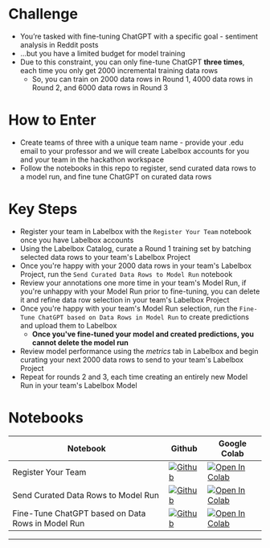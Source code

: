 # Challenge

  - You’re tasked with fine-tuning ChatGPT with a specific goal - sentiment analysis in Reddit posts
  - …but you have a limited budget for model training 
  - Due to this constraint, you can only fine-tune ChatGPT **three times**, each time you only get 2000 incremental training data rows
    - So, you can train on 2000 data rows in Round 1, 4000 data rows in Round 2, and 6000 data rows in Round 3
    

# How to Enter

  - Create teams of three with a unique team name - provide your .edu email to your professor and we will create Labelbox accounts for you and your team in the hackathon workspace
  - Follow the notebooks in this repo to register, send curated data rows to a model run, and fine tune ChatGPT on curated data rows
  
# Key Steps
  - Register your team in Labelbox with the `Register Your Team` notebook once you have Labelbox accounts
  - Using the Labelbox Catalog, curate a Round 1 training set by batching selected data rows to your team's Labelbox Project
  - Once you're happy with your 2000 data rows in your team's Labelbox Project, run the `Send Curated Data Rows to Model Run` notebook
  - Review your annotations one more time in your team's Model Run, if you're unhappy with your Model Run prior to fine-tuning, you can delete it and refine data row selection in your team's Labelbox Project
  - Once you're happy with your team's Model Run selection, run the `Fine-Tune ChatGPT based on Data Rows in Model Run` to create predictions and upload them to Labelbox
    - **Once you've fine-tuned your model and created predictions, you cannot delete the model run**
  - Review model performance using the _metrics_ tab in Labelbox and begin curating your next 2000 data rows to send to your team's Labelbox Project
  - Repeat for rounds 2 and 3, each time creating an entirely new Model Run in your team's Labelbox Model

# Notebooks

|            Notebook            |  Github  |    Google Colab   |
| ------------------------------ | -------- | ----------------- |
| Register Your Team            | [![Github](https://img.shields.io/badge/GitHub-100000?logo=github&logoColor=white)](notebooks/register.ipynb)  | [![Open In Colab](https://colab.research.google.com/assets/colab-badge.svg)](https://colab.research.google.com/drive/1lKEENBtcj4vVzuWmYtX_qaRplbxI9TGf) |
| Send Curated Data Rows to Model Run        | [![Github](https://img.shields.io/badge/GitHub-100000?logo=github&logoColor=white)](notebooks/model-run.ipynb)  | [![Open In Colab](https://colab.research.google.com/assets/colab-badge.svg)](https://colab.research.google.com/drive/1JHlGlkLlVeL0mXmBrpp9z423vkdTYr5W) |
| Fine-Tune ChatGPT based on Data Rows in Model Run     | [![Github](https://img.shields.io/badge/GitHub-100000?logo=github&logoColor=white)](notebooks/fine-tune.ipynb)  | [![Open In Colab](https://colab.research.google.com/assets/colab-badge.svg)](https://colab.research.google.com/drive/1Vg-D0b3Jif8oBW4LF4ksVdnLA4JpshfP) |
------
    
  
